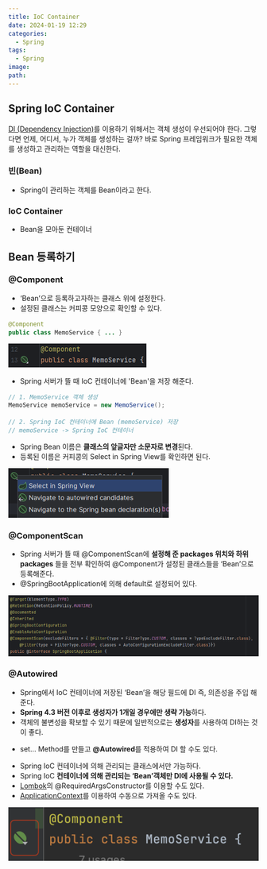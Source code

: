 ```yaml
---
title: IoC Container
date: 2024-01-19 12:29
categories:
  - Spring
tags:
  - Spring
image: 
path:
---
```


## Spring IoC Container
[DI (Dependency Injection)](https://sonjh919.github.io/posts/DI-(Dependency-Injection))를 이용하기 위해서는 객체 생성이 우선되어야 한다. 그렇다면 언제, 어디서, 누가 객체를 생성하는 걸까? 바로 Spring 프레임워크가 필요한 객체를 생성하고 관리하는 역할을 대신한다.

### 빈(Bean)
+ Spring이 관리하는 객체를 Bean이라고 한다.

### IoC Container
+ Bean을 모아둔 컨테이너

## Bean 등록하기
### @Component
+ ‘Bean’으로 등록하고자하는 클래스 위에 설정한다.
+ 설정된 클래스는 커피콩 모양으로 확인할 수 있다.

```java
@Component
public class MemoService { ... }
```

![](/assets/img/IMG/Spring/component.png)

+ Spring 서버가 뜰 때 IoC 컨테이너에 'Bean'을 저장 해준다.

```java
// 1. MemoService 객체 생성
MemoService memoService = new MemoService();

// 2. Spring IoC 컨테이너에 Bean (memoService) 저장
// memoService -> Spring IoC 컨테이너
```

+ Spring Bean 이름은 **클래스의 앞글자만 소문자로 변경**된다.
+ 등록된 이름은 커피콩의 Select in Spring View를 확인하면 된다.

![](/assets/img/IMG/Spring/BeanName.png)


### @ComponentScan
+ Spring 서버가 뜰 때 @ComponentScan에 **설정해 준 packages 위치와 하위 packages** 들을 전부 확인하여 @Component가 설정된 클래스들을 ‘Bean’으로 등록해준다.
+ @SpringBootApplication에 의해 default로 설정되어 있다. 

![](/assets/img/IMG/Spring/springbootapplication.png)

### @Autowired
+ Spring에서 IoC 컨테이너에 저장된 ‘Bean’을 해당 필드에 DI 즉, 의존성을 주입 해준다.
+ **Spring 4.3 버전 이후로 생성자가 1개일 경우에만 생략 가능**하다.
+ 객체의 불변성을 확보할 수 있기 때문에 일반적으로는 **생성자**를 사용하여 DI하는 것이 좋다.
- set… Method를 만들고 **@Autowired**를 적용하여 DI 할 수도 있다.
+ Spring IoC 컨테이너에 의해 관리되는 클래스에서만 가능하다.
+ Spring IoC **컨테이너에 의해 관리되는 ‘Bean’객체만 DI에 사용될 수 있다.**
+ [Lombok](https://sonjh919.github.io/posts/Lombok)의 @RequiredArgsConstructor를 이용할 수도 있다.
+ [ApplicationContext](https://sonjh919.github.io/posts/ApplicationContext)를 이용하여 수동으로 가져올 수도 있다.

![](/assets/img/IMG/Spring/autowired.png)

